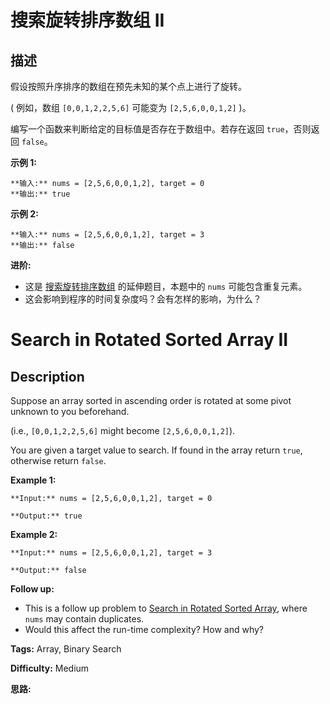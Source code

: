 # 搜索旋转排序数组 II

## 描述

假设按照升序排序的数组在预先未知的某个点上进行了旋转。

( 例如，数组 `[0,0,1,2,2,5,6]` 可能变为 `[2,5,6,0,0,1,2]` )。

编写一个函数来判断给定的目标值是否存在于数组中。若存在返回 `true`，否则返回 `false`。

**示例  1:**

    
    
    **输入:** nums = [2,5,6,0,0,1,2], target = 0
    **输出:** true
    

**示例  2:**

    
    
    **输入:** nums = [2,5,6,0,0,1,2], target = 3
    **输出:** false

**进阶:**

  * 这是 [搜索旋转排序数组](https://leetcode-cn.com/problems/search-in-rotated-sorted-array/description/) 的延伸题目，本题中的 `nums`  可能包含重复元素。
  * 这会影响到程序的时间复杂度吗？会有怎样的影响，为什么？



# Search in Rotated Sorted Array II

## Description



Suppose an array sorted in ascending order is rotated at some pivot unknown to you beforehand.

(i.e., `[0,0,1,2,2,5,6]` might become `[2,5,6,0,0,1,2]`).

You are given a target value to search. If found in the array return `true`, otherwise return `false`.

**Example 1:**

    
    
    **Input:** nums = [2,5,6,0,0,1,2], target = 0
    **Output:** true
    

**Example 2:**

    
    
    **Input:** nums = [2,5,6,0,0,1,2], target = 3
    **Output:** false

**Follow up:**

  * This is a follow up problem to [Search in Rotated Sorted Array](/problems/search-in-rotated-sorted-array/description/), where `nums` may contain duplicates.
  * Would this affect the run-time complexity? How and why?


**Tags:** Array, Binary Search

**Difficulty:** Medium

**思路:**
